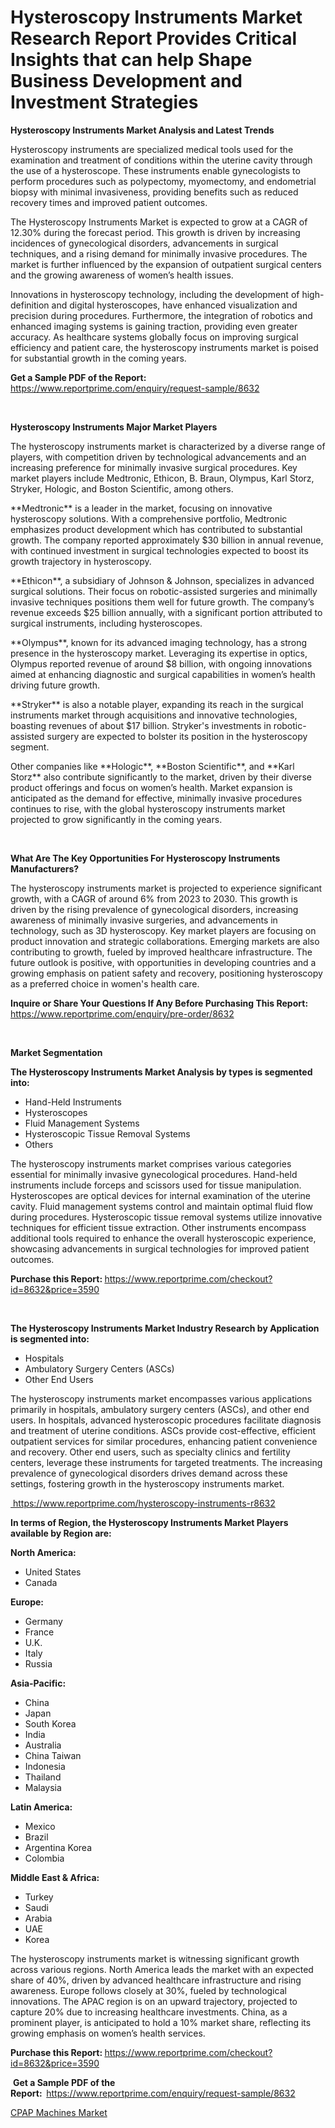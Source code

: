 <p><h1>Hysteroscopy Instruments Market Research Report Provides Critical Insights that can help Shape Business Development and Investment Strategies</h1></p><p><strong>Hysteroscopy Instruments Market Analysis and Latest Trends</strong></p>
<p><p>Hysteroscopy instruments are specialized medical tools used for the examination and treatment of conditions within the uterine cavity through the use of a hysteroscope. These instruments enable gynecologists to perform procedures such as polypectomy, myomectomy, and endometrial biopsy with minimal invasiveness, providing benefits such as reduced recovery times and improved patient outcomes.</p><p>The Hysteroscopy Instruments Market is expected to grow at a CAGR of 12.30% during the forecast period. This growth is driven by increasing incidences of gynecological disorders, advancements in surgical techniques, and a rising demand for minimally invasive procedures. The market is further influenced by the expansion of outpatient surgical centers and the growing awareness of women’s health issues.</p><p>Innovations in hysteroscopy technology, including the development of high-definition and digital hysteroscopes, have enhanced visualization and precision during procedures. Furthermore, the integration of robotics and enhanced imaging systems is gaining traction, providing even greater accuracy. As healthcare systems globally focus on improving surgical efficiency and patient care, the hysteroscopy instruments market is poised for substantial growth in the coming years.</p></p>
<p><strong>Get a Sample PDF of the Report:&nbsp;</strong> <a href="https://www.reportprime.com/enquiry/request-sample/8632?utm_campaign=3221&utm_medium=2&utm_source=Github&utm_content=ia&utm_term=20032025&utm_id=hysteroscopy-instruments">https://www.reportprime.com/enquiry/request-sample/8632</a></p>
<p>&nbsp;</p>
<p><strong>Hysteroscopy Instruments Major Market Players</strong></p>
<p><p>The hysteroscopy instruments market is characterized by a diverse range of players, with competition driven by technological advancements and an increasing preference for minimally invasive surgical procedures. Key market players include Medtronic, Ethicon, B. Braun, Olympus, Karl Storz, Stryker, Hologic, and Boston Scientific, among others.</p><p>**Medtronic** is a leader in the market, focusing on innovative hysteroscopy solutions. With a comprehensive portfolio, Medtronic emphasizes product development which has contributed to substantial growth. The company reported approximately $30 billion in annual revenue, with continued investment in surgical technologies expected to boost its growth trajectory in hysteroscopy.</p><p>**Ethicon**, a subsidiary of Johnson & Johnson, specializes in advanced surgical solutions. Their focus on robotic-assisted surgeries and minimally invasive techniques positions them well for future growth. The company’s revenue exceeds $25 billion annually, with a significant portion attributed to surgical instruments, including hysteroscopes.</p><p>**Olympus**, known for its advanced imaging technology, has a strong presence in the hysteroscopy market. Leveraging its expertise in optics, Olympus reported revenue of around $8 billion, with ongoing innovations aimed at enhancing diagnostic and surgical capabilities in women’s health driving future growth.</p><p>**Stryker** is also a notable player, expanding its reach in the surgical instruments market through acquisitions and innovative technologies, boasting revenues of about $17 billion. Stryker's investments in robotic-assisted surgery are expected to bolster its position in the hysteroscopy segment.</p><p>Other companies like **Hologic**, **Boston Scientific**, and **Karl Storz** also contribute significantly to the market, driven by their diverse product offerings and focus on women’s health. Market expansion is anticipated as the demand for effective, minimally invasive procedures continues to rise, with the global hysteroscopy instruments market projected to grow significantly in the coming years.</p></p>
<p>&nbsp;</p>
<p><strong>What Are The Key Opportunities For Hysteroscopy Instruments Manufacturers?</strong></p>
<p><p>The hysteroscopy instruments market is projected to experience significant growth, with a CAGR of around 6% from 2023 to 2030. This growth is driven by the rising prevalence of gynecological disorders, increasing awareness of minimally invasive surgeries, and advancements in technology, such as 3D hysteroscopy. Key market players are focusing on product innovation and strategic collaborations. Emerging markets are also contributing to growth, fueled by improved healthcare infrastructure. The future outlook is positive, with opportunities in developing countries and a growing emphasis on patient safety and recovery, positioning hysteroscopy as a preferred choice in women's health care.</p></p>
<p><strong>Inquire or Share Your Questions If Any Before Purchasing This Report:</strong> <a href="https://www.reportprime.com/enquiry/pre-order/8632?utm_campaign=3221&utm_medium=2&utm_source=Github&utm_content=ia&utm_term=20032025&utm_id=hysteroscopy-instruments">https://www.reportprime.com/enquiry/pre-order/8632</a></p>
<p>&nbsp;</p>
<p><strong>Market Segmentation</strong></p>
<p><strong>The Hysteroscopy Instruments Market Analysis by types is segmented into:</strong></p>
<p><ul><li>Hand-Held Instruments</li><li>Hysteroscopes</li><li>Fluid Management Systems</li><li>Hysteroscopic Tissue Removal Systems</li><li>Others</li></ul></p>
<p><p>The hysteroscopy instruments market comprises various categories essential for minimally invasive gynecological procedures. Hand-held instruments include forceps and scissors used for tissue manipulation. Hysteroscopes are optical devices for internal examination of the uterine cavity. Fluid management systems control and maintain optimal fluid flow during procedures. Hysteroscopic tissue removal systems utilize innovative techniques for efficient tissue extraction. Other instruments encompass additional tools required to enhance the overall hysteroscopic experience, showcasing advancements in surgical technologies for improved patient outcomes.</p></p>
<p><strong>Purchase this Report:&nbsp;</strong><a href="https://www.reportprime.com/checkout?id=8632&price=3590&utm_campaign=3221&utm_medium=2&utm_source=Github&utm_content=ia&utm_term=20032025&utm_id=hysteroscopy-instruments">https://www.reportprime.com/checkout?id=8632&price=3590</a></p>
<p>&nbsp;</p>
<p><strong>The Hysteroscopy Instruments Market Industry Research by Application is segmented into:</strong></p>
<p><ul><li>Hospitals</li><li>Ambulatory Surgery Centers (ASCs)</li><li>Other End Users</li></ul></p>
<p><p>The hysteroscopy instruments market encompasses various applications primarily in hospitals, ambulatory surgery centers (ASCs), and other end users. In hospitals, advanced hysteroscopic procedures facilitate diagnosis and treatment of uterine conditions. ASCs provide cost-effective, efficient outpatient services for similar procedures, enhancing patient convenience and recovery. Other end users, such as specialty clinics and fertility centers, leverage these instruments for targeted treatments. The increasing prevalence of gynecological disorders drives demand across these settings, fostering growth in the hysteroscopy instruments market.</p></p>
<p><a href="https://www.reportprime.com/hysteroscopy-instruments-r8632?utm_campaign=3221&utm_medium=2&utm_source=Github&utm_content=ia&utm_term=20032025&utm_id=hysteroscopy-instruments">&nbsp;https://www.reportprime.com/hysteroscopy-instruments-r8632</a></p>
<p><strong>In terms of Region, the Hysteroscopy Instruments Market Players available by Region are:</strong></p>
<p>
    <p> <strong> North America: </strong>
        <ul>
            <li>United States</li>
            <li>Canada</li>
        </ul>
        </p> 
    <p> <strong> Europe: </strong>
        <ul>
            <li>Germany</li>
            <li>France</li>
            <li>U.K.</li>
            <li>Italy</li>
            <li>Russia</li>
        </ul>
        </p> 
    <p> <strong> Asia-Pacific: </strong>
        <ul>
            <li>China</li>
            <li>Japan</li>
            <li>South Korea</li>
            <li>India</li>
            <li>Australia</li>
            <li>China Taiwan</li>
            <li>Indonesia</li>
            <li>Thailand</li>
            <li>Malaysia</li>
        </ul>
        </p> 
    <p> <strong> Latin America: </strong>
        <ul>
            <li>Mexico</li>
            <li>Brazil</li>
            <li>Argentina Korea</li>
            <li>Colombia</li>
        </ul>
        </p> 
    <p> <strong> Middle East & Africa: </strong>
        <ul>
            <li>Turkey</li>
            <li>Saudi</li>
            <li>Arabia</li>
            <li>UAE</li>
            <li>Korea</li>
        </ul>
    </p>
    </p>
<p><p>The hysteroscopy instruments market is witnessing significant growth across various regions. North America leads the market with an expected share of 40%, driven by advanced healthcare infrastructure and rising awareness. Europe follows closely at 30%, fueled by technological innovations. The APAC region is on an upward trajectory, projected to capture 20% due to increasing healthcare investments. China, as a prominent player, is anticipated to hold a 10% market share, reflecting its growing emphasis on women’s health services.</p></p>
<p><strong>Purchase this Report: </strong><a href="https://www.reportprime.com/checkout?id=8632&price=3590&utm_campaign=3221&utm_medium=2&utm_source=Github&utm_content=ia&utm_term=20032025&utm_id=hysteroscopy-instruments">https://www.reportprime.com/checkout?id=8632&price=3590</a></p>
<p>&nbsp;<strong>Get a Sample PDF of the Report:&nbsp;&nbsp;</strong><a href="https://www.reportprime.com/enquiry/request-sample/8632?utm_campaign=3221&utm_medium=2&utm_source=Github&utm_content=ia&utm_term=20032025&utm_id=hysteroscopy-instruments">https://www.reportprime.com/enquiry/request-sample/8632</a></p>
<p><strong></strong></p>
<p><p><a href="https://github.com/joshuagarcia509/Market-Research-Report-List-1/blob/main/cpap-machines-market.md?utm_campaign=3221&utm_medium=2&utm_source=Github&utm_content=ia&utm_term=20032025&utm_id=hysteroscopy-instruments">CPAP Machines Market</a></p></p>